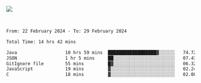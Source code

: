 ![](https://github-widgetbox.vercel.app/api/profile?username=meowkj&data=followers,repositories,stars,commits&theme=nautilus)

  

<br/>  



<!--START_SECTION:waka-->

```txt
From: 22 February 2024 - To: 29 February 2024

Total Time: 14 hrs 42 mins

Java                  10 hrs 59 mins  ██████████████████▓░░░░░░   74.72 %
JSON                  1 hr 5 mins     ██░░░░░░░░░░░░░░░░░░░░░░░   07.43 %
GitIgnore file        55 mins         █▓░░░░░░░░░░░░░░░░░░░░░░░   06.32 %
JavaScript            19 mins         ▓░░░░░░░░░░░░░░░░░░░░░░░░   02.24 %
C                     18 mins         ▓░░░░░░░░░░░░░░░░░░░░░░░░   02.08 %
```

<!--END_SECTION:waka-->



